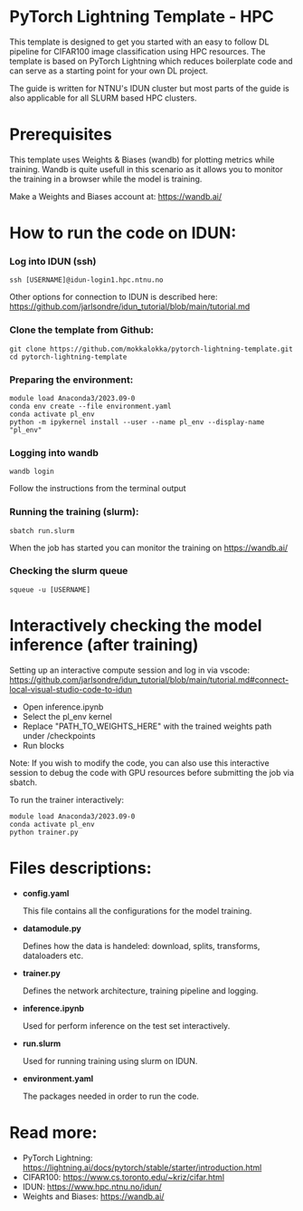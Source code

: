 # PyTorch Lightning Template - HPC

This template is designed to get you started with an easy to follow DL pipeline for CIFAR100 image classification using HPC resources. The template is based on PyTorch Lightning which reduces boilerplate code and can serve as a starting point for your own DL project.

The guide is written for NTNU's IDUN cluster but most parts of the guide is also applicable for all SLURM based HPC clusters.


# Prerequisites
This template uses Weights & Biases (wandb) for plotting metrics while training.
Wandb is quite usefull in this scenario as it allows you to monitor the training in a browser while the model is training.

Make a Weights and Biases account at: https://wandb.ai/


# How to run the code on IDUN:

### Log into IDUN (ssh)
```
ssh [USERNAME]@idun-login1.hpc.ntnu.no
```

Other options for connection to IDUN is described here:
https://github.com/jarlsondre/idun_tutorial/blob/main/tutorial.md


### Clone the template from Github:
```
git clone https://github.com/mokkalokka/pytorch-lightning-template.git
cd pytorch-lightning-template
```

### Preparing the environment:
```
module load Anaconda3/2023.09-0
conda env create --file environment.yaml
conda activate pl_env
python -m ipykernel install --user --name pl_env --display-name "pl_env"
```


### Logging into wandb
```
wandb login
```

Follow the instructions from the terminal output

### Running the training (slurm):
```
sbatch run.slurm
```

When the job has started you can monitor the training on https://wandb.ai/

### Checking the slurm queue
```
squeue -u [USERNAME]
```


# Interactively checking the model inference (after training)

Setting up an interactive compute session and log in via vscode:
https://github.com/jarlsondre/idun_tutorial/blob/main/tutorial.md#connect-local-visual-studio-code-to-idun

- Open inference.ipynb
- Select the pl_env kernel
- Replace "PATH_TO_WEIGHTS_HERE" with the trained weights path under /checkpoints
- Run blocks


Note: If you wish to modify the code, you can also use this interactive session to debug the code with GPU resources before submitting the job via sbatch.

To run the trainer interactively:
```
module load Anaconda3/2023.09-0
conda activate pl_env
python trainer.py
```



# Files descriptions:
- **config.yaml** 

    This file contains all the configurations for the model training.
- **datamodule.py** 

    Defines how the data is handeled: download, splits, transforms, dataloaders etc.
- **trainer.py** 

    Defines the network architecture, training pipeline and logging.
- **inference.ipynb** 

    Used for perform inference on the test set interactively.
- **run.slurm** 

    Used for running training using slurm on IDUN.
- **environment.yaml** 

    The packages needed in order to run the code.


# Read more:
- PyTorch Lightning: https://lightning.ai/docs/pytorch/stable/starter/introduction.html
- CIFAR100: https://www.cs.toronto.edu/~kriz/cifar.html
- IDUN: https://www.hpc.ntnu.no/idun/
- Weights and Biases: https://wandb.ai/
